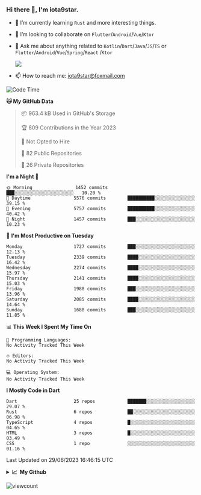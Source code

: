 ### Hi there 👋, I'm iota9star.

- 🌱 I’m currently learning `Rust` and more interesting things.
- 👯 I’m looking to collaborate on `Flutter`/`Android`/`Vue`/`Ktor`
- 💬 Ask me about anything related to `Kotlin`/`Dart`/`Java`/`JS`/`TS` or `Flutter`/`Android`/`Vue`/`Spring`/`React`
  /`Ktor`
  
  ![](https://github-readme-stats.vercel.app/api/top-langs?username=iota9star&show_icons=true&locale=en&layout=compact)
  
- 📫 How to reach me: [iota9star@foxmail.com](iota9star@foxmail.com)


<!--START_SECTION:waka-->
![Code Time](http://img.shields.io/badge/Code%20Time-3%2C090%20hrs%2054%20mins-blue)

**🐱 My GitHub Data** 

> 📦 963.4 kB Used in GitHub's Storage 
 > 
> 🏆 809 Contributions in the Year 2023
 > 
> 🚫 Not Opted to Hire
 > 
> 📜 82 Public Repositories 
 > 
> 🔑 26 Private Repositories 
 > 
**I'm a Night 🦉** 

```text
🌞 Morning                1452 commits        ███░░░░░░░░░░░░░░░░░░░░░░   10.20 % 
🌆 Daytime                5576 commits        ██████████░░░░░░░░░░░░░░░   39.15 % 
🌃 Evening                5757 commits        ██████████░░░░░░░░░░░░░░░   40.42 % 
🌙 Night                  1457 commits        ███░░░░░░░░░░░░░░░░░░░░░░   10.23 % 
```
📅 **I'm Most Productive on Tuesday** 

```text
Monday                   1727 commits        ███░░░░░░░░░░░░░░░░░░░░░░   12.13 % 
Tuesday                  2339 commits        ████░░░░░░░░░░░░░░░░░░░░░   16.42 % 
Wednesday                2274 commits        ████░░░░░░░░░░░░░░░░░░░░░   15.97 % 
Thursday                 2141 commits        ████░░░░░░░░░░░░░░░░░░░░░   15.03 % 
Friday                   1988 commits        ███░░░░░░░░░░░░░░░░░░░░░░   13.96 % 
Saturday                 2085 commits        ████░░░░░░░░░░░░░░░░░░░░░   14.64 % 
Sunday                   1688 commits        ███░░░░░░░░░░░░░░░░░░░░░░   11.85 % 
```


📊 **This Week I Spent My Time On** 

```text
💬 Programming Languages: 
No Activity Tracked This Week

🔥 Editors: 
No Activity Tracked This Week

💻 Operating System: 
No Activity Tracked This Week
```

**I Mostly Code in Dart** 

```text
Dart                     25 repos            ███████░░░░░░░░░░░░░░░░░░   29.07 % 
Rust                     6 repos             ██░░░░░░░░░░░░░░░░░░░░░░░   06.98 % 
TypeScript               4 repos             █░░░░░░░░░░░░░░░░░░░░░░░░   04.65 % 
HTML                     3 repos             █░░░░░░░░░░░░░░░░░░░░░░░░   03.49 % 
CSS                      1 repo              ░░░░░░░░░░░░░░░░░░░░░░░░░   01.16 % 
```




 Last Updated on 29/06/2023 16:46:15 UTC
<!--END_SECTION:waka-->

<details>
  <summary><b>📈&nbsp;&nbsp;My Github</b></summary>
  <br>
  <img src='https://github-profile-trophy.vercel.app/?username=iota9star'>
  <img src='https://bad-apple-github-readme.vercel.app/api?show_bg=1&username=iota9star&hide_title=true'>
  <img src='http://cr-skills-chart-widget.azurewebsites.net/api/api?username=iota9star'>
  <img src='https://github-readme-stats.vercel.app/api/wakatime?username=iota9star&layout=compact'>
</details>


![viewcount](https://count.getloli.com/get/@iota9star?theme=rule34)
